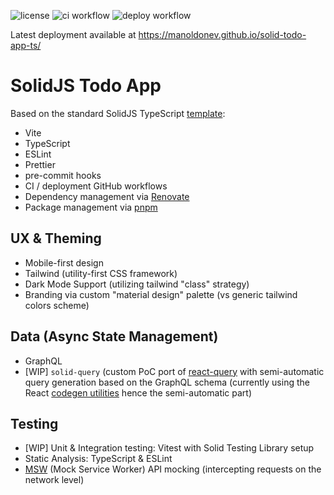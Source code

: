 ![license](https://img.shields.io/github/license/manoldonev/solid-todo-app-ts?style=plastic) ![ci workflow](https://github.com/manoldonev/solid-todo-app-ts/workflows/ci/badge.svg) ![deploy workflow](https://github.com/manoldonev/solid-todo-app-ts/workflows/deploy/badge.svg)

Latest deployment available at https://manoldonev.github.io/solid-todo-app-ts/

# SolidJS Todo App

Based on the standard SolidJS TypeScript [template](https://github.com/solidjs/templates/tree/master/ts):

- Vite
- TypeScript
- ESLint
- Prettier
- pre-commit hooks
- CI / deployment GitHub workflows
- Dependency management via [Renovate](https://www.whitesourcesoftware.com/free-developer-tools/renovate/)
- Package management via [pnpm](https://pnpm.io/)

## UX & Theming

- Mobile-first design
- Tailwind (utility-first CSS framework)
- Dark Mode Support (utilizing tailwind "class" strategy)
- Branding via custom "material design" palette (vs generic tailwind colors scheme)

## Data (Async State Management)

- GraphQL
- [WIP] `solid-query` (custom PoC port of [react-query](https://react-query.tanstack.com/) with semi-automatic query generation based on the GraphQL schema (currently using the React [codegen utilities](https://www.graphql-code-generator.com/) hence the semi-automatic part)

## Testing

- [WIP] Unit & Integration testing: Vitest with Solid Testing Library setup
- Static Analysis: TypeScript & ESLint
- [MSW](https://mswjs.io/) (Mock Service Worker) API mocking (intercepting requests on the network level)
